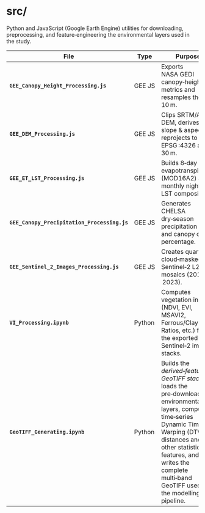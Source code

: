 # src/

Python and JavaScript (Google Earth Engine) utilities for downloading, preprocessing, and feature‑engineering the environmental layers used in the study.

| File | Type | Purpose |
|------|------|---------|
| **`GEE_Canopy_Height_Processing.js`** | GEE JS | Exports NASA GEDI canopy‑height metrics and resamples them to 10 m. |
| **`GEE_DEM_Processing.js`** | GEE JS | Clips SRTM/ALOS DEM, derives slope & aspect, reprojects to EPSG :4326 at 30 m. |
| **`GEE_ET_LST_Processing.js`** | GEE JS | Builds 8‑day evapotranspiration (MOD16A2) and monthly nighttime LST composites. |
| **`GEE_Canopy_Precipitation_Processing.js`** | GEE JS | Generates CHELSA dry‑season precipitation sum and canopy cover percentage. |
| **`GEE_Sentinel_2_Images_Processing.js`** | GEE JS | Creates quarterly cloud‑masked Sentinel‑2 L2A mosaics (2019 – 2023). |
| **`VI_Processing.ipynb`** | Python | Computes vegetation indices (NDVI, EVI, MSAVI2, Ferrous/Clay Ratios, etc.) from the exported Sentinel‑2 image stacks. |
 **`GeoTIFF_Generating.ipynb`** | Python |Builds the *derived‑feature GeoTIFF stack*: loads the pre‑downloaded environmental layers, computes time‑series Dynamic Time Warping (DTW) distances and other statistical features, and writes the complete multi‑band GeoTIFF used by the modelling pipeline. |